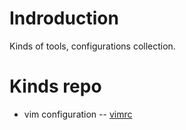 # Indroduction

Kinds of tools, configurations collection.

# Kinds repo

- vim configuration -- [vimrc](https://github.com/time-river/vimrc)
